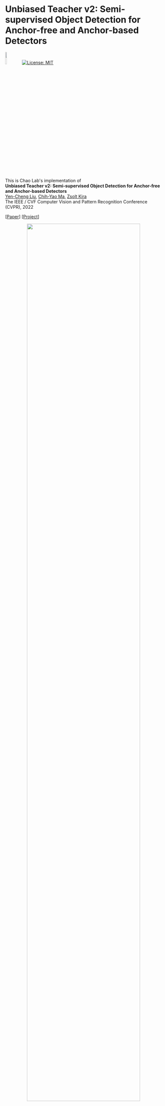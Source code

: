 # Unbiased Teacher v2: Semi-supervised Object Detection for Anchor-free and Anchor-based Detectors

<img src="teaser/pytorch-logo-dark.png" width="10%"> [![License: MIT](https://img.shields.io/badge/License-MIT-yellow.svg)](https://opensource.org/licenses/MIT)

This is Chao Lab's implementation of <br>
**Unbiased Teacher v2: Semi-supervised Object Detection for Anchor-free and Anchor-based Detectors**<br>
[Yen-Cheng Liu](https://ycliu93.github.io/), [Chih-Yao Ma](https://chihyaoma.github.io/), [Zsolt Kira](https://www.cc.gatech.edu/~zk15/)<br>
The IEEE / CVF Computer Vision and Pattern Recognition Conference (CVPR), 2022 <br>

[[Paper](https://openaccess.thecvf.com/content/CVPR2022/papers/Liu_Unbiased_Teacher_v2_Semi-Supervised_Object_Detection_for_Anchor-Free_and_Anchor-Based_CVPR_2022_paper.pdf)] [[Project](https://ycliu93.github.io/projects/unbiasedteacher2.html)]

<p align="center">
<img src="teaser/teaser_utv2.png" width="85%">
</p>

## What have we changed?
- A hybrid implementation of features from unbiased-teacher and unbiased-teacher-v2
- Allows user input at run-time for labeled vs. unlabeled datasets
- Allows empty annos. in labeled datasets for control purposes
- QuPath annotation integration (see below)
- Class merging logic to generalize disease-specific labels (see below)
- Support for Mask-RCNN training

## Work in progress
- Fix some images / annos not registering properly
- Create cfg defaults for parameters which can only be one value (e.g. num_classes)

## To Do
- Categorical mapping
- Augmentation rework
- Create a more descriptive logger to describe training flow
- Reduce box-in-a-box predictions

## Feature wishlist
- Transparency as to which data are being loaded at a given time
- Support for more formats / models
- Overfitting prevention
- Better visualizer during eval.

## Annotation Preprocessing
### Overview
This script is designed to create ground truths for training a machine learning model for unbiased teacher applications in pathology image analysis. It processes both labeled and unlabeled data, ensuring every image receives appropriate annotations. The script handles various image formats, annotations, and allows for customization through command-line arguments.
### Features
- Processes whole-slide images (WSIs) in .tif or .svs formats.
- Extracts tissue regions and corresponding annotations from images.
- Converts annotations into condensed manageable classes (e.g., neoplastic, non-neoplastic, ignore).
- Automatically detects annotation folders.
- Includes support for tissue masking and scaling bounding boxes.
- Visualizes and saves cropped tissue regions.
- Provides options for lesion or tissue-based processing.
### Installation
#### Dependencies
Ensure the following Pyhton libraries are installed:
- `numpy`
- `tifffile`
- `matplotlib`
- `detectron2`
- `openslide-python`
- `Pillow`

Install dependencies using pip:
```
pip install numpy tifffile matplotlib detectron2 openslide-python pillow
```
### Usage
Run the script using the following syntax:
```aiignore
python annotation_preprocessing.py <src_dir> <out_dir> [--qupath_annos <path>] [--tissue_json <path>] [--mode <lesion_finder|tissue_finder>] [--label <label>] [--tissue_mask <True|False>] [--cat_map <path>]
```
#### Command-Line Arguments
Below is a detailed structure of command-line arguments defined in the script:
```aiignore
parser = argparse.ArgumentParser(description='Get the input arguments')
parser.add_argument(
    'src_dir', 
    type=str, 
    help='The source directory containing the images'
)
parser.add_argument(
    'out_dir', 
    type=str, 
    help='The output directory to save the processed images'
)
parser.add_argument(
    '--qupath_annos',
    type=str,
    default=None,
    help='(Optional) The directory containing the QuPath annotations. '
         'If not provided, auto-detection will be used.'
)
parser.add_argument(
    '--tissue_json',
    type=str, 
    default='configs/class_conversions/tissues.json',
    help='Path to a JSON file containing valid tissue types. Default is '
         'configs/class_conversions/tissues.json.'
)
parser.add_argument(
    '--mode',
    type=str,
    default='lesion_finder',
    choices=['lesion_finder', 'tissue_finder'],
    help='Mode to run the script: "lesion_finder" for the original cropping approach, '
         '"tissue_finder" for a single WSI image with tissue boxes.'
)
parser.add_argument(
    '--label',
    type=str,
    default='neoplastic',
    help='The label to use for the annotations, default is neoplastic'
)
parser.add_argument(
    '--tissue_mask',
    type=bool,
    default=False,
    help='Boolean to indicate if tissue masking is needed'
)
parser.add_argument(
    '--cat_map',
    type=str,
    default='',
    help='Path to a cat_map JSON for category mapping. If empty, defaults are used.'
)
args = parser.parse_args()
```
### Required Arguments
- `src_dir`: Directory containing the input images.
- `out_dir`: Directory to save the processed outputs.
### Optional Arguments
- `--qupath_annos`: Path to the directory containing QuPath annotations. If not provided, the script attempts auto-detection.
- `--tissue_json`: Path to a JSON file defining valid tissue types Default: `configs/class_conversions/tissues.json`.
- `--mode`: Processing mode: `lesion_finder` (default) or `tissue_finder`
- `--label`: Lable to filter annotations. Default: `neoplastic`.
- `--tissue_mask`: Boolean indicating if tissue masking is needed.
#### Example
`python annotation_preprocessing.py /path/to/images /path/to/output --qupath_annos /path/to/annotations --mode lesion_finder --label neoplastic`
### Output
The script generates the following outputs in the specified `out_dir`:
- Cropped tissue regions saves as `.npy` files.
- Annotations saved as `.json` files under `tissue_annotations/`
- Visualizations saved as `.png` files under `visualizations`


## Usage

### Required Config Parameters

- Note: any unspecified config fields will automatically inherit COCO defaults which may cause unintended consequences
- View output/config.yaml to see the FULL config of a given training run
  The following .yaml block gives descriptions of our implementation-specific params., but NOT every necessary param. is included!

```yaml
# UBTeacherV2 Main Branch Config Params.
_BASE_: "../Base-RCNN-FPN.yaml" # Inherits detectron2 model config. Make sure path is correct.
MODEL:
  META_ARCHITECTURE: "TwoStagePseudoLabGeneralizedRCNN" # Altered from original UBTeacherV2 to support Mask-RCNN
  WEIGHTS: "detectron2://ImageNetPretrained/MSRA/R-50.pkl" # Supports .pth and .pkl to load pre-training
MASK_ON: True # If true, mask_head is in roi_heads
PROPOSAL_GENERATOR:
  NAME: "PseudoLabRPN" # Unchanged fromm UBTeacherV2
ROI_HEADS:
  NAME: "StandardROIHeadsPseudoLab" # Now with Mask-RCNN
  LOSS: "FocalLoss_BoundaryVar" # Focal loss is key for "unbiased" classifications
  NUM_CLASSES: 4 # N + 1 classes, originally 80 for COCO training
SOLVER:
  IMG_PER_BATCH_UNLABEL: 10 # Keep this non-zero to avoid unintended behavior
DATALOADER:
  SUP_PERCENT: 100.0 # We want to use all labeled data available unlike COCO demo
  FILTER_EMPTY_ANNOTATIONS: # Lack of anno. doesn't necessarily mean unlabeled in our use-case.
DATASETS:
  CROSS_DATASET: True # Semi-supervision
  TRAIN_LABEL: ("train_labeled",) # train_net2.py registers with these names, feel free to change
  TRAIN_UNLABEL: ("train_unlabeled",) # see above
  TEST: ("val",) # see above
SEMISUPNET:
  Trainer: "ubteacher_rcnn" # only RCNN is supported for semi-supervised currently

# New Params. - These ALL require specification!
NUMPY: True # Determines whether .npy or .jpg/.png is expected to control image loader
UNLABELED_DIR: /mnt/d/unlabeled_images # Only required when cross_dataset is true, path to unlabeled images
IMG_DIR: /mnt/d/labeled_images # Path to labeled images
ANNO_DIR: /mnt/d/QuPath_annos # Path to anno. directories - Currently anno subdirs must match names with their corresponding img subdirs.
FMT: .svs, .tif, .tiff # WSI reader to get dimensions of originals to rescale annos during training
TRAIN_FRACTION: 0.8 # We disliked the train/test split logic so we redid it
SET_SEED: True # Determines whether a seed is output
DATASEED: /mnt/d/dataseed/model.json # Specifies the path for the dataseed to be written
REGISTER: True # Choose your own dataset or use a COCO default in TRAIN_LABEL/UNLABEL/TEST
DEBUG: False # Floods a folder with sample training images at train time - Use with caution!!!
BOX_ONLY: False # Only load box annotations and not polygons
CLASS_CONVERTER: /mnt/d/class_conversions/neoplastic.json # Path to a json with a dict. (see below)
```

### Using the Class Converter

- Sometimes classes are overly informative for training
- We want to condense the classes for training to avoid 400 different classes with 3 images each
- Dict. will be flipped and values mapper back to keys. Annos. will be registered with keys as the class.

```yaml
{"key1" : ["value1", "value2", "value3", "value4"], "key2": ["value5", "value6"]}
```

### Numpy vs. Jpg/Png

- Our implementation uses numpy inputs but we retain support for the COCO standard image formats
- cfg.NUMPY controls the following:
```python
# In ubteacher/data/dataset_mapper.py and in BaselineTrainer's DatasetMapperTwoCropSeparateV1 (not currently used)

if self.isnumpy:
  image = np.load(dataset_dict["file_name"])

if self.isnumpy:
  if "sem_seg_file_name" in dataset_dict:
  sem_seg_gt = np.load(dataset_dict.pop("sem_seg_file_name"))

# Otherwise, default detectron2 read_image is used
```



This project is licensed under [MIT License](LICENSE), as found in the LICENSE file.
